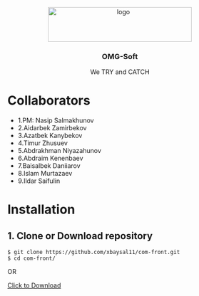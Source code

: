 <p align="center">
    <img src="https://i.postimg.cc/9Qb78sNX/logo.png" alt="logo" width="322" height="78">
</p>

<h3 align="center"><b>OMG-Soft</b></h3>

<p align="center">
     We TRY and CATCH
</p>

# Collaborators

- 1.PM: Nasip Salmakhunov
- 2.Aidarbek Zamirbekov
- 3.Azatbek Kanybekov
- 4.Timur Zhusuev
- 5.Abdrakhman Niyazahunov
- 6.Abdraim Kenenbaev
- 7.Baisalbek Daniiarov
- 8.Islam Murtazaev
- 9.Ildar Saifulin

# Installation

## 1. Clone or Download repository

```
$ git clone https://github.com/xbaysal11/com-front.git
$ cd com-front/
```

OR

[Click to Download](https://github.com/xbaysal11/com-front/archive/master.zip)

<!-- ## 2. Install packages -->

<!-- ## 3. Start project -->

<!-- Steps:

- 1.`$ rails s`
- 2.Go to [http://localhost:3000/](http://localhost:3000/)

## 4. Install Spree Commerce (Optional)

Steps:

- 1.  Uncomment "Spree" section in Gemfile -->

